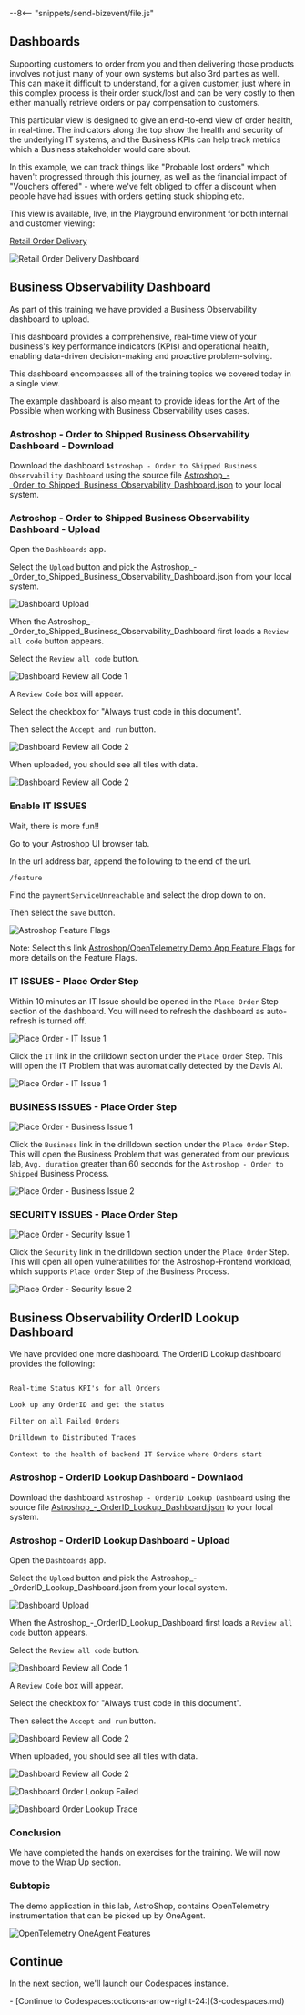--8<-- "snippets/send-bizevent/file.js"

## Dashboards

Supporting customers to order from you and then delivering those products involves not just many of your own systems but also 3rd parties as well. This can make it difficult to understand, for a given customer, just where in this complex process is their order stuck/lost and can be very costly to then either manually retrieve orders or pay compensation to customers.

This particular view is designed to give an end-to-end view of order health, in real-time. The indicators along the top show the health and security of the underlying IT systems, and the Business KPIs can help track metrics which a Business stakeholder would care about.

In this example, we can track things like "Probable lost orders" which haven't progressed through this journey, as well as the financial impact of "Vouchers offered" - where we've felt obliged to offer a discount when people have had issues with orders getting stuck shipping etc.

This view is available, live, in the Playground environment for both internal and customer viewing:

[Retail Order Delivery](https://wkf10640.apps.dynatrace.com/ui/apps/dynatrace.dashboards/dashboard/869f7565-899b-4aa0-91f9-dfeecac7f861#from=-24h&to=now%28%29)


![Retail Order Delivery Dashboard](./img/08_01_dashboard_retail_example_2.png)

## Business Observability Dashboard

As part of this training we have provided a Business Observability dashboard to upload. 

This dashboard provides a comprehensive, real-time view of your business's key performance indicators (KPIs) and operational health, enabling data-driven decision-making and proactive problem-solving.  

This dashboard encompasses all of the training topics we covered today in a single view.  

The example dashboard is also meant to provide ideas for the Art of the Possible when working with Business Observability uses cases.

### Astroshop - Order to Shipped Business Observability Dashboard - Download

Download the dashboard `Astroshop - Order to Shipped Business Observability Dashboard` using the source file [Astroshop_-_Order_to_Shipped_Business_Observability_Dashboard.json](https://github.com/dynatrace-wwse/enablement-business-observability/blob/main/lab-guide/assets/Astroshop_-_Order_to_Shipped_Business_Observability_Dashboard.json) to your local system.

### Astroshop - Order to Shipped Business Observability Dashboard - Upload

Open the `Dashboards` app.

Select the `Upload` button and pick the Astroshop_-_Order_to_Shipped_Business_Observability_Dashboard.json from your local system.

![Dashboard Upload](./img/08_01_dashboard_upload.png)

When the Astroshop_-_Order_to_Shipped_Business_Observability_Dashboard first loads a `Review all code` button appears.  

Select the `Review all code` button.

![Dashboard Review all Code 1](./img/08_01_dashboard_review_all_code_1.png)

A `Review Code` box will appear.

Select the checkbox for "Always trust code in this document".

Then select the `Accept and run` button.

![Dashboard Review all Code 2](./img/08_01_dashboard_review_all_code_2.png)

When uploaded,  you should see all tiles with data.

![Dashboard Review all Code 2](./img/08_01_dashboard_astroshop_review_1.png)

### Enable IT ISSUES

Wait,  there is more fun!!

Go to your Astroshop UI browser tab.

In the url address bar, append the following to the end of the url.

```txt
/feature
```
Find the `paymentServiceUnreachable` and select the drop down to on.

Then select the `save` button.

![Astroshop Feature Flags](./img/08_01_dashboard_astroshop_feature.png)

Note: Select this link [Astroshop/OpenTelemetry Demo App Feature Flags](https://opentelemetry.io/docs/demo/feature-flags/) for more details on the Feature Flags.

### IT ISSUES - Place Order Step

Within 10 minutes an IT Issue should be opened in the `Place Order` Step section of the dashboard.  You will need to refresh the dashboard as auto-refresh is turned off.   

![Place Order - IT Issue 1](./img/08_01_dashboard_astroshop_review_it_issue_1.png)

Click the `IT` link in the drilldown section under the `Place Order` Step.  This will open the IT Problem that was automatically detected by the Davis AI.

![Place Order - IT Issue 1](./img/08_01_dashboard_astroshop_review_it_issue_2.png)

### BUSINESS ISSUES - Place Order Step

![Place Order - Business Issue 1](./img/08_01_dashboard_astroshop_review_business_issue_1.png)

Click the `Business` link in the drilldown section under the `Place Order` Step.  This will open the Business Problem that was generated from our previous lab, `Avg. duration` greater than 60 seconds for the `Astroshop - Order to Shipped` Business Process.

![Place Order - Business Issue 2](./img/08_01_dashboard_astroshop_review_business_issue_2.png)

### SECURITY ISSUES - Place Order Step

![Place Order - Security Issue 1](./img/08_01_dashboard_astroshop_review_security_issue_1.png)

Click the `Security` link in the drilldown section under the `Place Order` Step.  This will open all open vulnerabilities for the Astroshop-Frontend workload,  which supports `Place Order` Step of the Business Process.

![Place Order - Security Issue 2](./img/08_01_dashboard_astroshop_review_security_issue_2.png)

## Business Observability OrderID Lookup Dashboard

We have provided one more dashboard.  The OrderID Lookup dashboard provides the following:

```txt

Real-time Status KPI's for all Orders

Look up any OrderID and get the status

Filter on all Failed Orders 

Drilldown to Distributed Traces

Context to the health of backend IT Service where Orders start
```
### Astroshop - OrderID Lookup Dashboard - Downlaod

Download the dashboard `Astroshop - OrderID Lookup Dashboard` using the source file [Astroshop_-_OrderID_Lookup_Dashboard.json](https://github.com/dynatrace-wwse/enablement-business-observability/blob/main/lab-guide/assets/Astroshop_-_OrderID_Lookup_Dashboard.json) to your local system.

### Astroshop - OrderID Lookup Dashboard - Upload

Open the `Dashboards` app.

Select the `Upload` button and pick the Astroshop_-_OrderID_Lookup_Dashboard.json from your local system.

![Dashboard Upload](./img/08_01_dashboard_upload.png)

When the Astroshop_-_OrderID_Lookup_Dashboard first loads a `Review all code` button appears.  

Select the `Review all code` button.

![Dashboard Review all Code 1](./img/08_01_dashboard_astroshop_order_lookup_review_all_code_1.png)

A `Review Code` box will appear.

Select the checkbox for "Always trust code in this document".

Then select the `Accept and run` button.

![Dashboard Review all Code 2](./img/08_01_dashboard_review_all_code_2.png)

When uploaded,  you should see all tiles with data.

![Dashboard Review all Code 2](./img/08_01_dashboard_astroshop_order_lookup_review_1.png)

![Dashboard Order Lookup Failed](./img/08_01_dashboard_astroshop_order_lookup_review_2.png)

![Dashboard Order Lookup Trace](./img/08_01_dashboard_astroshop_order_lookup_trace_review_1.png)

### Conclusion

We have completed the hands on exercises for the training.  We will now move to the Wrap Up section.

### Subtopic

The demo application in this lab, AstroShop, contains OpenTelemetry instrumentation that can be picked up by OneAgent.

![OpenTelemetry OneAgent Features](./img/getting-started_dynatrace_oneagent_features_opentelemetry.png)

## Continue

In the next section, we'll launch our Codespaces instance.

<div class="grid cards" markdown>
- [Continue to Codespaces:octicons-arrow-right-24:](3-codespaces.md)
</div>